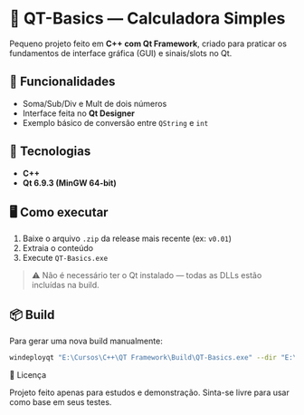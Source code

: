 # 🧮 QT-Basics — Calculadora Simples

Pequeno projeto feito em **C++ com Qt Framework**, criado para praticar os fundamentos de interface gráfica (GUI) e sinais/slots no Qt.

## 🚀 Funcionalidades
- Soma/Sub/Div e Mult de dois números  
- Interface feita no **Qt Designer**  
- Exemplo básico de conversão entre `QString` e `int`

## 🧩 Tecnologias
- **C++**
- **Qt 6.9.3 (MinGW 64-bit)**

## 🖥️ Como executar
1. Baixe o arquivo `.zip` da release mais recente (ex: `v0.01`)
2. Extraia o conteúdo
3. Execute `QT-Basics.exe`

> ⚠️ Não é necessário ter o Qt instalado — todas as DLLs estão incluídas na build.

## 📦 Build
Para gerar uma nova build manualmente:
  ```bash
 windeployqt "E:\Cursos\C++\QT Framework\Build\QT-Basics.exe" --dir "E:\Cursos\C++\QT Framework\Build\deploy"
```

📄 Licença

Projeto feito apenas para estudos e demonstração.
Sinta-se livre para usar como base em seus testes.
